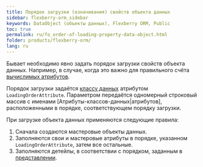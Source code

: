 ```yaml
---
title: Порядок загрузки (означивания) свойств объекта данных
sidebar: flexberry-orm_sidebar
keywords: DataObject (объекты данных), Flexberry ORM, Public
toc: true
permalink: ru/fo_order-of-loading-property-data-object.html
folder: products/flexberry-orm/
lang: ru
---
```


Бывает необходимо явно задать порядок загрузки свойств объекта данных. Например, в случае, когда это важно для правильного счёта [вычислимых атрибутов](fo_not-stored-attributes.html).

Порядок загрузки задаётся [классу данных](fo_dataobject.html) атрибутом `LoadingOrderAttribute`. Параметром передаётся одномерный строковый массив с именами [Атрибуты-классов-данных|атрибутов], расположенными в порядке, соответствующем порядку загрузки.

При загрузке объекта данных применяются следующие правила:

1.	Сначала создаются мастеровые объекты данных.
2.	Заполняются свои и мастеровые атрибуты в порядке, указанном `LoadingOrderAttribute`, затем все остальные.
3.	Заполняются детейлы, в соответствии с порядком, заданным в [представлении](fo_view-def.html).

